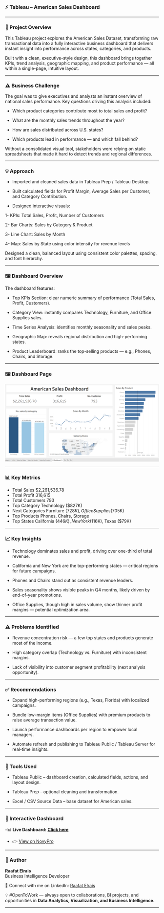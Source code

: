 ### ⚡ Tableau – American Sales Dashboard

---

### 📘 Project Overview

This Tableau project explores the American Sales Dataset, transforming raw transactional data into a fully interactive business dashboard that delivers instant insight into performance across states, categories, and products.

Built with a clean, executive-style design, this dashboard brings together KPIs, trend analysis, geographic mapping, and product performance — all within a single-page, intuitive layout.

---

### ⚠️ Business Challenge

The goal was to give executives and analysts an instant overview of national sales performance.
Key questions driving this analysis included:

- Which product categories contribute most to total sales and profit?

- What are the monthly sales trends throughout the year?

- How are sales distributed across U.S. states?

- Which products lead in performance — and which fall behind?

Without a consolidated visual tool, stakeholders were relying on static spreadsheets that made it hard to detect trends and regional differences.

---

### 💡 Approach

- Imported and cleaned sales data in Tableau Prep / Tableau Desktop.

- Built calculated fields for Profit Margin, Average Sales per Customer, and Category Contribution.

- Designed interactive visuals:

1- KPIs: Total Sales, Profit, Number of Customers

2- Bar Charts: Sales by Category & Product

3- Line Chart: Sales by Month

4- Map: Sales by State using color intensity for revenue levels


Designed a clean, balanced layout using consistent color palettes, spacing, and font hierarchy.

---

### 🖼️ Dashboard Overview

The dashboard features:

- Top KPIs Section: clear numeric summary of performance (Total Sales, Profit, Customers).

- Category View: instantly compares Technology, Furniture, and Office Supplies sales.

- Time Series Analysis: identifies monthly seasonality and sales peaks.

- Geographic Map: reveals regional distribution and high-performing states.

- Product Leaderboard: ranks the top-selling products — e.g., Phones, Chairs, and Storage.

---

### 🖼️ Dashboard Page
![Overview](/Image/Sales_Dashboard.png)


---

### 📊 Key Metrics

- Total Sales	$2,261,536.78
- Total Profit	316,615
- Total Customers	793
- Top Category	Technology ($827K)
- Next Categories	Furniture ($728K), Office Supplies ($705K)
- Top Products	Phones, Chairs, Storage
- Top States	California ($446K), New York ($116K), Texas ($79K)

---

### 📈 Key Insights

- Technology dominates sales and profit, driving over one-third of total revenue.

- California and New York are the top-performing states — critical regions for future campaigns.

- Phones and Chairs stand out as consistent revenue leaders.

- Sales seasonality shows visible peaks in Q4 months, likely driven by end-of-year promotions.

- Office Supplies, though high in sales volume, show thinner profit margins — potential optimization area.

---

### ⚠️ Problems Identified

- Revenue concentration risk — a few top states and products generate most of the income.

- High category overlap (Technology vs. Furniture) with inconsistent margins.

- Lack of visibility into customer segment profitability (next analysis opportunity).

---

### ✅ Recommendations

- Expand high-performing regions (e.g., Texas, Florida) with localized campaigns.

- Bundle low-margin items (Office Supplies) with premium products to raise average transaction value.

- Launch performance dashboards per region to empower local managers.

- Automate refresh and publishing to Tableau Public / Tableau Server for real-time insights.

---

### 🧰 Tools Used

- Tableau Public – dashboard creation, calculated fields, actions, and layout design.

- Tableau Prep – optional cleaning and transformation.

- Excel / CSV Source Data – base dataset for American sales.

---

### 🔗 Interactive Dashboard

-📊 **Live Dashboard:** [**Click here**](https://public.tableau.com/views/TableauITIProject_17596022079610/Dashboard1?:language=en-US&publish=yes&:sid=&:redirect=auth&:display_count=n&:origin=viz_share_link) 
- 👉 [View on NovyPro](https://project.novypro.com/3tks8M)

--- 

### 👤 Author
**Raafat Elrais**  
Business Intelligence Developer  

👤 Connect with me on LinkedIn: [Raafat Elrais](https://www.linkedin.com/in/raafat-elrais/)  

💡 #OpenToWork — always open to collaborations, BI projects, and opportunities in **Data Analytics, Visualization, and Business Intelligence.**

---
